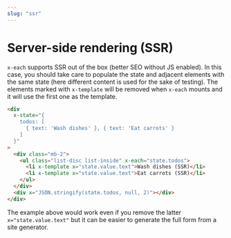 ```yaml
---
slug: "ssr"
---
```


# Server-side rendering (SSR)

`x-each` supports SSR out of the box (better SEO without JS enabled). In this case, you should take care to populate the state and adjacent elements with the same state (here different content is used for the sake of testing). The elements marked with `x-template` will be removed when `x-each` mounts and it will use the first one as the template.

```html
<div
  x-state="{
    todos: [
      { text: 'Wash dishes' }, { text: 'Eat carrots' }
    ]
  }"
>
  <div class="mb-2">
    <ul class="list-disc list-inside" x-each="state.todos">
      <li x-template x="state.value.text">Wash dishes (SSR)</li>
      <li x-template x="state.value.text">Eat carrots (SSR)</li>
    </ul>
  </div>
  <div x="JSON.stringify(state.todos, null, 2)"></div>
</div>
```

The example above would work even if you remove the latter `x="state.value.text"` but it can be easier to generate the full form from a site generator.
